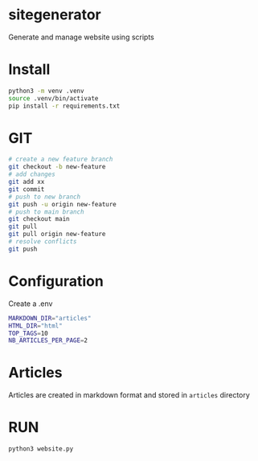 # sitegenerator
Generate and manage website using scripts

# Install
```bash
python3 -m venv .venv
source .venv/bin/activate
pip install -r requirements.txt
```

# GIT
```bash
# create a new feature branch
git checkout -b new-feature
# add changes
git add xx
git commit
# push to new branch
git push -u origin new-feature
# push to main branch
git checkout main
git pull
git pull origin new-feature
# resolve conflicts
git push
```
# Configuration
Create a .env
```bash
MARKDOWN_DIR="articles"
HTML_DIR="html"
TOP_TAGS=10
NB_ARTICLES_PER_PAGE=2
```

# Articles
Articles are created in markdown format and stored in `articles` directory

# RUN
`python3 website.py`

